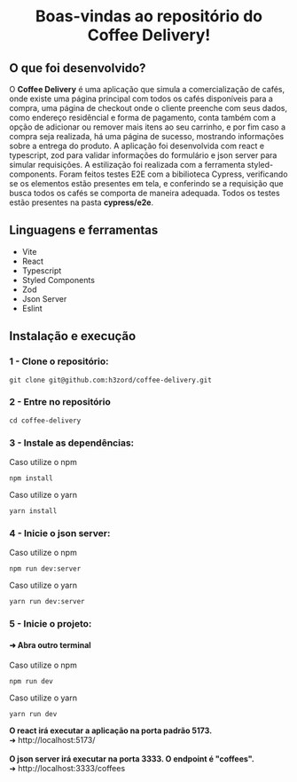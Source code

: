 <h1 align="center">Boas-vindas ao repositório do Coffee Delivery!</h1>

## O que foi desenvolvido?

O <strong>Coffee Delivery</strong> é uma aplicação que simula a comercialização de cafés, onde existe uma página principal com todos os cafés disponíveis para a compra,
uma página de checkout onde o cliente preenche com seus dados, como endereço residêncial e forma de pagamento, conta também com a opção de adicionar ou remover mais itens ao
seu carrinho, e por fim caso a compra seja realizada, há uma página de sucesso, mostrando informações sobre a entrega do produto.
A aplicação foi desenvolvida com react e typescript, zod para validar informações do formulário e json server para simular requisições. A estilização foi realizada com a ferramenta styled-components. Foram feitos testes E2E com a bibilioteca
Cypress, verificando se os elementos estão presentes em tela, e conferindo se a requisição que busca todos os cafés se comporta de maneira adequada. Todos os testes estão presentes na pasta
<strong>cypress/e2e</strong>.

## Linguagens e ferramentas

- Vite
- React
- Typescript
- Styled Components
- Zod
- Json Server
- Eslint

## Instalação e execução

### 1 - Clone o repositório:
```
git clone git@github.com:h3zord/coffee-delivery.git
```

### 2 - Entre no repositório
```
cd coffee-delivery
```

### 3 - Instale as dependências:
Caso utilize o npm
```
npm install
```
Caso utilize o yarn
```
yarn install
```

### 4 - Inicie o json server:
Caso utilize o npm
```
npm run dev:server
```
Caso utilize o yarn
```
yarn run dev:server
```


### 5 - Inicie o projeto:
#### ➜ Abra outro terminal

Caso utilize o npm
```
npm run dev
```
Caso utilize o yarn
```
yarn run dev
```

<strong>O react irá executar a aplicação na porta padrão 5173.</strong>
<br/>
➜ http://localhost:5173/
<br/>
<br/>
<strong>O json server irá executar na porta 3333. O endpoint é "coffees".</strong>
<br/>
➜ http://localhost:3333/coffees
